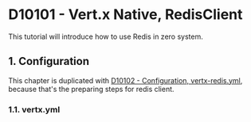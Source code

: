 # D10101 - Vert.x Native, RedisClient

This tutorial will introduce how to use Redis in zero system.

## 1. Configuration

This chapter is duplicated with [D10102 - Configuration, vertx-redis.yml](/doc/vertx-zero-tutorial/d10102-configuration-vertx-redisyml.md), because that's the preparing steps for redis client.

### 1.1. vertx.yml





